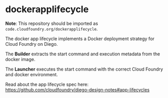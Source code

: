 # dockerapplifecycle

**Note**: This repository should be imported as `code.cloudfoundry.org/dockerapplifecycle`.

The docker app lifecycle implements a Docker deployment strategy for Cloud Foundry on Diego.

The **Builder** extracts the start command and execution metadata from the docker image.

The **Launcher** executes the start command with the correct Cloud Foundry and docker environment.

Read about the app lifecycle spec here: https://github.com/cloudfoundry/diego-design-notes#app-lifecycles
